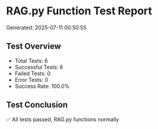 # RAG.py Function Test Report

Generated: 2025-07-11 00:50:55

## Test Overview

- Total Tests: 6
- Successful Tests: 6
- Failed Tests: 0
- Error Tests: 0
- Success Rate: 100.0%

## Test Conclusion

✅ All tests passed, RAG.py functions normally
